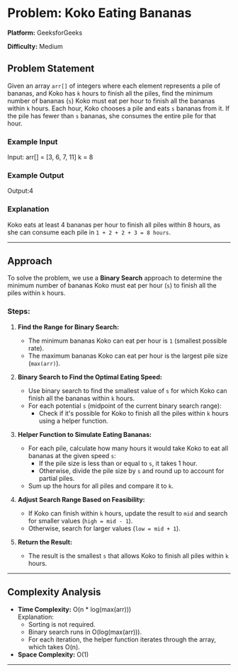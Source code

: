# Problem: Koko Eating Bananas

**Platform:** GeeksforGeeks

**Difficulty:** Medium

## Problem Statement

Given an array `arr[]` of integers where each element represents a pile of bananas, and Koko has `k` hours to finish all the piles, find the minimum number of bananas (`s`) Koko must eat per hour to finish all the bananas within `k` hours. Each hour, Koko chooses a pile and eats `s` bananas from it. If the pile has fewer than `s` bananas, she consumes the entire pile for that hour.

### Example Input

Input: arr[] = [3, 6, 7, 11]  k = 8

### Example Output

Output:4 

### Explanation

Koko eats at least 4 bananas per hour to finish all piles within 8 hours, as she can consume each pile in `1 + 2 + 2 + 3 = 8 hours`.

---

## Approach

To solve the problem, we use a **Binary Search** approach to determine the minimum number of bananas Koko must eat per hour (`s`) to finish all the piles within `k` hours. 

### Steps:

1. **Find the Range for Binary Search:**
   - The minimum bananas Koko can eat per hour is `1` (smallest possible rate).
   - The maximum bananas Koko can eat per hour is the largest pile size (`max(arr)`).

2. **Binary Search to Find the Optimal Eating Speed:**
   - Use binary search to find the smallest value of `s` for which Koko can finish all the bananas within `k` hours.
   - For each potential `s` (midpoint of the current binary search range):
     - Check if it's possible for Koko to finish all the piles within `k` hours using a helper function.

3. **Helper Function to Simulate Eating Bananas:**
   - For each pile, calculate how many hours it would take Koko to eat all bananas at the given speed `s`:
     - If the pile size is less than or equal to `s`, it takes 1 hour.
     - Otherwise, divide the pile size by `s` and round up to account for partial piles.
   - Sum up the hours for all piles and compare it to `k`.

4. **Adjust Search Range Based on Feasibility:**
   - If Koko can finish within `k` hours, update the result to `mid` and search for smaller values (`high = mid - 1`).
   - Otherwise, search for larger values (`low = mid + 1`).

5. **Return the Result:**
   - The result is the smallest `s` that allows Koko to finish all piles within `k` hours.

---

## Complexity Analysis

- **Time Complexity:** O(n * log(max(arr)))  
  Explanation:
  - Sorting is not required.
  - Binary search runs in O(log(max(arr))).
  - For each iteration, the helper function iterates through the array, which takes O(n).
- **Space Complexity:** O(1)

---

